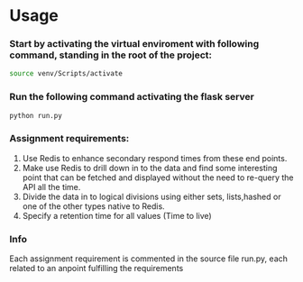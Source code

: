 # Usage

### Start by activating the virtual enviroment with following command, standing in the root of the project:
```bash
source venv/Scripts/activate
```
### Run the following command activating the flask server
```bash
python run.py
```

### Assignment requirements:
1. Use Redis to enhance secondary respond times from these end points.
2. Make use Redis to drill down in to the data and find some interesting point that can be fetched and displayed without the need to re-query the API all the time.
3. Divide the data in to logical divisions using either sets, lists,hashed or one of the other types native to Redis.
4. Specify a retention time for all values (Time to live)

### Info
Each assignment requirement is commented in the source file run.py, each related to an anpoint fulfilling the requirements
